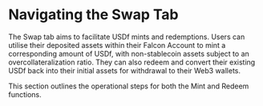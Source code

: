 # Navigating the Swap Tab

The Swap tab aims to facilitate USDf mints and redemptions. Users can utilise their deposited assets within their Falcon Account to mint a corresponding amount of USDf, with non-stablecoin assets subject to an overcollateralization ratio. They can also redeem and convert their existing USDf back into their initial assets for withdrawal to their Web3 wallets.

This section outlines the operational steps for both the Mint and Redeem functions.
